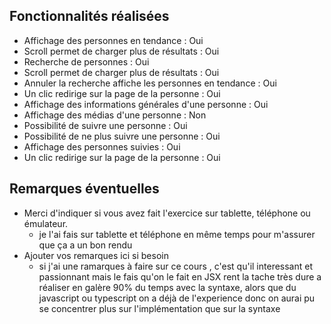 ## Fonctionnalités réalisées

* Affichage des personnes en tendance : Oui
* Scroll permet de charger plus de résultats : Oui
* Recherche de personnes : Oui
* Scroll permet de charger plus de résultats : Oui
* Annuler la recherche affiche les personnes en tendance : Oui
* Un clic redirige sur la page de la personne : Oui
* Affichage des informations générales d'une personne : Oui
* Affichage des médias d'une personne : Non
* Possibilité de suivre une personne : Oui
* Possibilité de ne plus suivre une personne : Oui
* Affichage des personnes suivies : Oui
* Un clic redirige sur la page de la personne : Oui


## Remarques éventuelles

* Merci d'indiquer si vous avez fait l'exercice sur tablette, téléphone ou émulateur. 
  *  je l'ai fais sur tablette et téléphone en même temps pour m'assurer que ça a un bon rendu
* Ajouter vos remarques ici si besoin
    * si j'ai une ramarques à faire sur ce cours , c'est qu'il interessant et passionnant mais le fais qu'on le fait en JSX rent la tache très dure a réaliser en galère 90% du temps avec la syntaxe, alors que du javascript ou typescript  on a déjà de l'experience donc on aurai pu se concentrer plus sur l'implémentation que sur la syntaxe